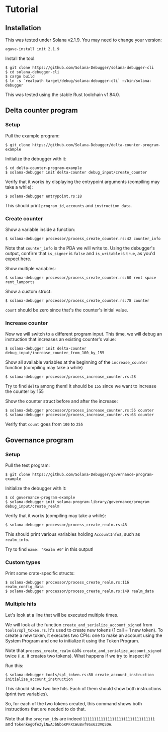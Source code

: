 # Tutorial

## Installation

This was tested under Solana v2.1.9. You may need to change your version:
```
agave-install init 2.1.9
```

Install the tool:
```
$ git clone https://github.com/Solana-Debugger/solana-debugger-cli
$ cd solana-debugger-cli
$ cargo build
$ ln -s `realpath target/debug/solana-debugger-cli` ~/bin/solana-debugger
```
This was tested using the stable Rust toolchain v1.84.0.

## Delta counter program

### Setup

Pull the example program:
```
$ git clone https://github.com/Solana-Debugger/delta-counter-program-example
```

Initialize the debugger with it:
```
$ cd delta-counter-program-example
$ solana-debugger init delta-counter debug_input/create_counter
```

Verify that it works by displaying the entrypoint arguments (compiling may take a while):
```
$ solana-debugger entrypoint.rs:18
```
This should print `program_id`, `accounts` and `instruction_data`.

### Create counter

Show a variable inside a function:
```
$ solana-debugger processor/process_create_counter.rs:42 counter_info
```
Note that `counter_info` is the PDA we will write to. Using the debugger's output, confirm that `is_signer` is `false` and `is_writable` is `true`, as you'd expect here.

Show multiple variables: 
```
$ solana-debugger processor/process_create_counter.rs:60 rent space rent_lamports
```

Show a custom struct:
```
$ solana-debugger processor/process_create_counter.rs:78 counter
```
`count` should be zero since that's the counter's initial value.

### Increase counter

Now we will switch to a different program input. This time, we will debug an instruction that increases an existing counter's value:
```
$ solana-debugger init delta-counter debug_input/increase_counter_from_100_by_155
```

Show all available variables at the beginning of the `increase_counter` function (compiling may take a while)
```
$ solana-debugger processor/process_increase_counter.rs:28
```
Try to find `delta` among them! It should be `155` since we want to increase the counter by 155

Show the counter struct before and after the increase:
```
$ solana-debugger processor/process_increase_counter.rs:55 counter
$ solana-debugger processor/process_increase_counter.rs:63 counter
```
Verify that `count` goes from `100` to `255`

## Governance program

### Setup

Pull the test program:
```
$ git clone https://github.com/Solana-Debugger/governance-program-example
```

Initialize the debugger with it:
```
$ cd governance-program-example
$ solana-debugger init solana-program-library/governance/program debug_input/create_realm
```

Verify that it works (compiling may take a while):
```
$ solana-debugger processor/process_create_realm.rs:48
```
This should print various variables holding `AccountInfo`s, such as `realm_info`.

Try to find `name: "Realm #0"` in this output!

### Custom types

Print some crate-specific structs:
```
$ solana-debugger processor/process_create_realm.rs:116 realm_config_data
$ solana-debugger processor/process_create_realm.rs:149 realm_data
```

### Multiple hits

Let's look at a line that will be executed multiple times.

We will look at the function `create_and_serialize_account_signed` from `tools/spl_token.rs`. It's used to create new tokens (1 call = 1 new token). To create a new token, it executes two CPIs: one to make an account using the System Program and one to initialize it using the Token Program.

Note that `process_create_realm` calls `create_and_serialize_account_signed` twice (i.e. it creates two tokens). What happens if we try to inspect it?

Run this:
```
$ solana-debugger tools/spl_token.rs:80 create_account_instruction initialize_account_instruction
```

This should show two line hits. Each of them should show both instructions (print two variables).

So, for each of the two tokens created, this command shows both instructions that are needed to do that.

Note that the `program_id`s are indeed `11111111111111111111111111111111` and `TokenkegQfeZyiNwAJbNbGKPFXCWuBvf9Ss623VQ5DA`.
